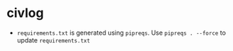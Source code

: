 # civlog

- `requirements.txt` is generated using `pipreqs`. Use `pipreqs . --force` to update `requirements.txt`
